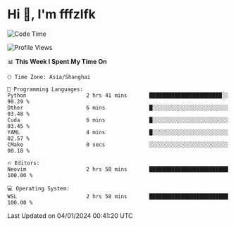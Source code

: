 # Hi 👋, I'm fffzlfk

<!--START_SECTION:waka-->
![Code Time](http://img.shields.io/badge/Code%20Time-636%20hrs%2050%20mins-blue)

![Profile Views](http://img.shields.io/badge/Profile%20Views-6-blue)

📊 **This Week I Spent My Time On** 

```text
🕑︎ Time Zone: Asia/Shanghai

💬 Programming Languages: 
Python                   2 hrs 41 mins       ███████████████████████░░   90.29 % 
Other                    6 mins              █░░░░░░░░░░░░░░░░░░░░░░░░   03.48 % 
Cuda                     6 mins              █░░░░░░░░░░░░░░░░░░░░░░░░   03.45 % 
YAML                     4 mins              █░░░░░░░░░░░░░░░░░░░░░░░░   02.57 % 
CMake                    0 secs              ░░░░░░░░░░░░░░░░░░░░░░░░░   00.18 % 

🔥 Editors: 
Neovim                   2 hrs 58 mins       █████████████████████████   100.00 % 

💻 Operating System: 
WSL                      2 hrs 58 mins       █████████████████████████   100.00 % 
```


 Last Updated on 04/01/2024 00:41:20 UTC
<!--END_SECTION:waka-->
